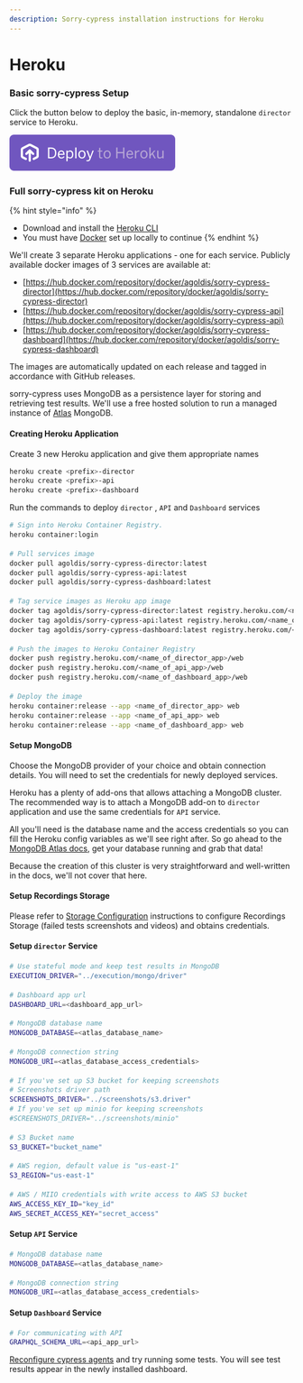 ```yaml
---
description: Sorry-cypress installation instructions for Heroku
---
```


# Heroku

### Basic sorry-cypress Setup <a id="running-a-stateless-director-service"></a>

Click the button below to deploy the basic, in-memory, standalone `director` service to Heroku.

[![](../.gitbook/assets/button.svg)](https://heroku.com/deploy?template=https://github.com/agoldis/sorry-cypress/tree/master)

### Full sorry-cypress kit on Heroku

{% hint style="info" %}
* Download and install the [Heroku CLI](https://devcenter.heroku.com/articles/heroku-cli)
* You must have [Docker](https://docs.docker.com/get-docker/) set up locally to continue
{% endhint %}

We'll create 3 separate Heroku applications - one for each service. Publicly available docker images of 3 services are available at:

* [https://hub.docker.com/repository/docker/agoldis/sorry-cypress-director](https://hub.docker.com/repository/docker/agoldis/sorry-cypress-director)
* [https://hub.docker.com/repository/docker/agoldis/sorry-cypress-api](https://hub.docker.com/repository/docker/agoldis/sorry-cypress-api)
* [https://hub.docker.com/repository/docker/agoldis/sorry-cypress-dashboard](https://hub.docker.com/repository/docker/agoldis/sorry-cypress-dashboard)

The images are automatically updated on each release and tagged in accordance with GitHub releases.

sorry-cypress uses MongoDB as a persistence layer for storing and retrieving test results. We'll use a free  hosted solution to run a managed instance of [Atlas](https://www.mongodb.com/cloud/atlas) MongoDB.

#### Creating Heroku Application

Create 3 new Heroku application and give them appropriate names

```bash
heroku create <prefix>-director
heroku create <prefix>-api
heroku create <prefix>-dashboard
```

Run the commands to deploy  `director` , `API` and `Dashboard` services

```bash
# Sign into Heroku Container Registry.
heroku container:login

# Pull services image
docker pull agoldis/sorry-cypress-director:latest
docker pull agoldis/sorry-cypress-api:latest
docker pull agoldis/sorry-cypress-dashboard:latest

# Tag service images as Heroku app image
docker tag agoldis/sorry-cypress-director:latest registry.heroku.com/<name_of_director_app>/web
docker tag agoldis/sorry-cypress-api:latest registry.heroku.com/<name_of_api_app>/web
docker tag agoldis/sorry-cypress-dashboard:latest registry.heroku.com/<name_of_dashboard_app>/web

# Push the images to Heroku Container Registry
docker push registry.heroku.com/<name_of_director_app>/web
docker push registry.heroku.com/<name_of_api_app>/web
docker push registry.heroku.com/<name_of_dashboard_app>/web

# Deploy the image
heroku container:release --app <name_of_director_app> web
heroku container:release --app <name_of_api_app> web
heroku container:release --app <name_of_dashboard_app> web
```

#### Setup MongoDB

Choose the MongoDB provider of your choice and obtain connection details. You will need to set the credentials for newly deployed services.

Heroku has a plenty of add-ons that allows attaching a MongoDB cluster. The recommended way is to attach a MongoDB add-on to `director` application and use the same credentials for `API` service. 

All you'll need is the database name and the access credentials so you can fill the Heroku config variables as we'll see right after. So go ahead to the [MongoDB Atlas docs](https://docs.atlas.mongodb.com/getting-started/), get your database running and grab that data!

Because the creation of this cluster is very straightforward and well-written in the docs, we'll not cover that here.

#### Setup Recordings Storage

Please refer to [Storage Configuration](../configuration/director-configuration/#remote-storage-configuration) instructions to configure Recordings Storage \(failed tests screenshots and videos\) and obtains credentials.

#### Setup `director` Service

```bash
# Use stateful mode and keep test results in MongoDB
EXECUTION_DRIVER="../execution/mongo/driver"

# Dashboard app url
DASHBOARD_URL=<dashboard_app_url>

# MongoDB database name
MONGODB_DATABASE=<atlas_database_name>

# MongoDB connection string
MONGODB_URI=<atlas_database_access_credentials>

# If you've set up S3 bucket for keeping screenshots
# Screenshots driver path
SCREENSHOTS_DRIVER="../screenshots/s3.driver"
# If you've set up minio for keeping screenshots
#SCREENSHOTS_DRIVER="../screenshots/minio"

# S3 Bucket name
S3_BUCKET="bucket_name"

# AWS region, default value is "us-east-1"
S3_REGION="us-east-1"

# AWS / MIIO credentials with write access to AWS S3 bucket
AWS_ACCESS_KEY_ID="key_id"
AWS_SECRET_ACCESS_KEY="secret_access"
```

#### Setup `API` Service

```bash
# MongoDB database name
MONGODB_DATABASE=<atlas_database_name>

# MongoDB connection string
MONGODB_URI=<atlas_database_access_credentials>
```

#### Setup `Dashboard` Service

```bash
# For communicating with API
GRAPHQL_SCHEMA_URL=<api_app_url>
```

[Reconfigure cypress agents](../cypress-agent/configuring-cypress-agent.md) and try running some tests. You will see test results appear in the newly installed dashboard.

